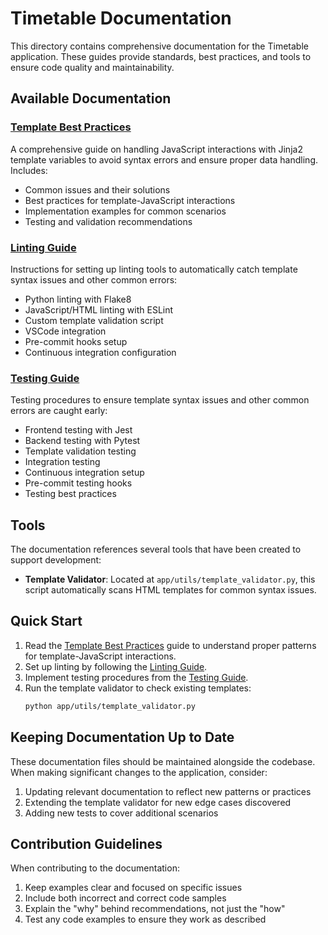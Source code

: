 # Timetable Documentation

This directory contains comprehensive documentation for the Timetable application. These guides provide standards, best practices, and tools to ensure code quality and maintainability.

## Available Documentation

### [Template Best Practices](./template_best_practices.md)

A comprehensive guide on handling JavaScript interactions with Jinja2 template variables to avoid syntax errors and ensure proper data handling. Includes:

- Common issues and their solutions
- Best practices for template-JavaScript interactions
- Implementation examples for common scenarios
- Testing and validation recommendations

### [Linting Guide](./linting_guide.md)

Instructions for setting up linting tools to automatically catch template syntax issues and other common errors:

- Python linting with Flake8
- JavaScript/HTML linting with ESLint
- Custom template validation script
- VSCode integration
- Pre-commit hooks setup
- Continuous integration configuration

### [Testing Guide](./testing_guide.md)

Testing procedures to ensure template syntax issues and other common errors are caught early:

- Frontend testing with Jest
- Backend testing with Pytest
- Template validation testing
- Integration testing
- Continuous integration setup
- Pre-commit testing hooks
- Testing best practices

## Tools

The documentation references several tools that have been created to support development:

- **Template Validator**: Located at `app/utils/template_validator.py`, this script automatically scans HTML templates for common syntax issues.

## Quick Start

1. Read the [Template Best Practices](./template_best_practices.md) guide to understand proper patterns for template-JavaScript interactions.
2. Set up linting by following the [Linting Guide](./linting_guide.md).
3. Implement testing procedures from the [Testing Guide](./testing_guide.md).
4. Run the template validator to check existing templates:
   ```bash
   python app/utils/template_validator.py
   ```

## Keeping Documentation Up to Date

These documentation files should be maintained alongside the codebase. When making significant changes to the application, consider:

1. Updating relevant documentation to reflect new patterns or practices
2. Extending the template validator for new edge cases discovered
3. Adding new tests to cover additional scenarios

## Contribution Guidelines

When contributing to the documentation:

1. Keep examples clear and focused on specific issues
2. Include both incorrect and correct code samples
3. Explain the "why" behind recommendations, not just the "how"
4. Test any code examples to ensure they work as described
